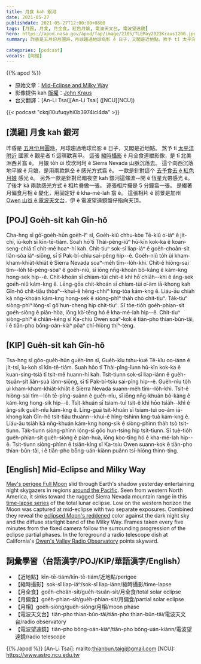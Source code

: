 ```yaml
---
title: 月食 kah 銀河
date: 2021-05-27
publishdate: 2021-05-27T12:00:00+0800
tags: [月圓, 月食, 月全食, 紅色月娘, 電波天文台, 電波望遠鏡]
hero: https://apod.nasa.gov/apod/fap/image/2105/TLEMay2021Kraus1200.jpg
summary: 昨昏是五月份月圓時，月球趨過地球烏影 ê 日子，又閣是近地點。煞予 tī 太平洋附近國家 ê 觀星者 tī 這暝歡喜甲.

categories: [podcast]
vocals: [阿錕]
---
```


{{% apod %}}

- 原始文章：[Mid-Eclipse and Milky Way](https://apod.nasa.gov/apod/ap210527.html)
- 影像提供 kah [版權][copyright]：[John Kraus](https://www.johnkrausphotos.com/)
- 台文翻譯：[An-Li Tsai][An-Li Tsai] ([NCU][NCU])

{{< podcast "ckqi10ufuqyhi0b3974icl4da" >}}

## [漢羅] 月食 kah 銀河

昨昏是 [五月份月圓時][May's perigee Full Moon]，月球趨過地球烏影 ê 日子，又閣是近地點。
煞予 tī [太平洋附近][around the Pacific] 國家 ê 觀星者 tī 這暝歡喜甲。
這張 [縮時攝影][time-lapse series] ê 月全食連紲影像，是 tī 北美洲西爿翕 ê。
月娘 to̍h ùi 坎坎坷坷 ê Sierra Nevada 山脈沉落去。
這个向西沉落地平線 ê 月娘，是用兩款無仝 ê 感光方式翕 ê。
一款是針對這个 [去予食去 ê 紅色月娘][eclipsed Moon's reddened] 感光 ê。
另外一款是針對烏暗夜空 kah 銀河這條湠--開 ê 恆星光帶感光 ê。
了後才 kā 兩款感光方式 ê 相片疊做一張。
逐張相片攏是 5 分鐘翕一張。
是綴著月偏食月相 ê 變化，用固定好 ê kha-mé-lah 翕 ê。
這張相片 ê 前景是加州 [Owen 山谷 ê 電波天文台][Owen's Valley Radio Observatory]，伊 ê 電波望遠鏡盤仔指向天頂。


## [POJ] Goe̍h-si̍t kah Gîn-hô

Cha-hng sī gō͘-goe̍h-hūn goe̍h-îⁿ sî, Goe̍h-kiû chhu-kòe Tē-kiû o͘-iáⁿ ê ji̍t-chí, iū-koh sī kīn-tē-tiám.
Soah hō͘ tī Thài-pêng-iûⁿ hū-kīn kok-ka ê koan-seng-chiá tī chit-mê hoaⁿ-hí kah.
Chit-tiuⁿ sok-sî liap-iáⁿ ê goe̍h-choân-si̍t liân-sòa iáⁿ-siōng, sī tī Pak-bí-chiu sai-pêng hip--ê.
Goe̍h-niû to̍h ùi kham-kham-khia̍t-khia̍t ê Sierra Nevada soaⁿ-me̍h tîm--lo̍h-khì.
Chit-ê hiòng-sai tîm--lo̍h tē-pêng-sòaⁿ ê goe̍h-niû, sī iōng nn̄g-khoán bô-kâng ê kám-kng hong-sek hip--ê.
Chi̍t-khoán sī chiam-tùi chit-ê khì hō͘ chia̍h--khì ê âng-sek goe̍h-niû kám-kng ê.
Lēng-gōa chit-khoán sī chiam-tùi o͘-àm iā-khong kah Gîn-hô chit-tiâu thòaⁿ--khui-ê hêng-chhiⁿ kng-tòa kám-kng ê.
Liáu-āu chia̍h kā nn̄g-khoán kám-kng hong-sek ê siòng-phìⁿ tha̍h chò chit-tiuⁿ.
Ta̍k-tiuⁿ siòng-phìⁿ lóng-sī gō͘ hun-cheng hip chi̍t-tiuⁿ.
Sī tòe-tio̍h goe̍h-phian-si̍t goe̍h-siòng ê piàn-hòa, iōng kò͘-tēng hó ê kha-mé-lah hip--ê.
Chit-tiuⁿ siòng-phìⁿ ê chiân-kéng sī Ka-chiu Owen soaⁿ-kok ê tiān-pho thian-bûn-tâi, i ê tiān-pho bōng-oán-kiàⁿ pôaⁿ chí-hiòng thiⁿ-téng.

## [KIP] Gue̍h-si̍t kah Gîn-hô

Tsa-hng sī gōo-gue̍h-hūn gue̍h-înn sî, Gue̍h-kîu tshu-kuè Tē-kîu oo-iánn ê ji̍t-tsí, īu-koh sī kīn-tē-tiám.
Suah hōo tī Thài-pîng-îunn hū-kīn kok-ka ê kuan-sing-tsiá tī tsit-mê huann-hí kah.
Tsit-tiunn sok-sî liap-iánn ê gue̍h-tsuân-si̍t liân-suà iánn-siōng, sī tī Pak-bí-tsiu sai-pîng hip--ê.
Gue̍h-nîu to̍h uì kham-kham-khia̍t-khia̍t ê Sierra Nevada suann-me̍h tîm--lo̍h-khì.
Tsit-ê hiòng-sai tîm--lo̍h tē-pîng-suànn ê gue̍h-nîu, sī iōng nn̄g-khuán bô-kâng ê kám-kng hong-sik hip--ê.
Tsi̍t-khuán sī tsiam-tuì tsit-ê khì hōo tsia̍h--khì ê âng-sik gue̍h-nîu kám-kng ê.
Līng-guā tsit-khuán sī tsiam-tuì oo-àm iā-khong kah Gîn-hô tsit-tiâu thuànn--khui-ê hîng-tshinn kng-tuà kám-kng ê.
Liáu-āu tsia̍h kā nn̄g-khuán kám-kng hong-sik ê siòng-phìnn tha̍h tsò tsit-tiunn.
Ta̍k-tiunn siòng-phìnn lóng-sī gōo hun-tsing hip tsi̍t-tiunn.
Sī tuè-tio̍h gue̍h-phian-si̍t gue̍h-siòng ê piàn-huà, iōng kòo-tīng hó ê kha-mé-lah hip--ê.
Tsit-tiunn siòng-phìnn ê tsiân-kíng sī Ka-tsiu Owen suann-kok ê tiān-pho thian-bûn-tâi, i ê tiān-pho bōng-uán-kiànn puânn tsí-hiòng thinn-tíng.


## [English] Mid-Eclipse and Milky Way

[May's perigee Full Moon][May's perigee Full Moon] slid through Earth's shadow yesterday entertaining night skygazers in regions [around the Pacific][around the Pacific]. Seen from western North America, it sinks toward the rugged Sierra Nevada mountain range in this [time-lapse series][time-lapse series] of the total lunar eclipse. Low on the western horizon the Moon was captured at mid-eclipse with two separate exposures. Combined they reveal the [eclipsed Moon's reddened][eclipsed Moon's reddened] color against the dark night sky and the diffuse starlight band of the Milky Way. Frames taken every five minutes from the fixed camera follow the surrounding progression of the eclipse partial phases. In the foreground a radio telescope dish at California's [Owen's Valley Radio Observatory][Owen's Valley Radio Observatory] points skyward.

## 詞彙學習（台語漢字/POJ/KIP/華語漢字/English）

- 【近地點】kīn-tē-tiám/kīn-tē-tiám/近地點/perigee
- 【縮時攝影】sok-sî liap-iáⁿ/sok-sî liap-iánn/縮時攝影/time-lapse
- 【月全食】goe̍h-choân-si̍t/gue̍h-tsuân-si̍t/月全食/total solar eclipse
- 【月偏食】goe̍h-phian-si̍t/gue̍h-phian-si̍t/月偏食/partial solar eclipse
- 【月相】goe̍h-siòng/gue̍h-siòng/月相/moon phase
- 【電波天文台】tiān-pho thian-bûn-tâi/tiān-pho thian-bûn-tâi/電波天文台/radio observatory
- 【電波望遠鏡】tiān-pho bōng-oán-kiàⁿ/tiān-pho bōng-uán-kiànn/電波望遠鏡/radio telescope


{{% /apod %}}
[An-Li Tsai]: mailto:thianbun.taigi@gmail.com
[NCU]: https://www.astro.ncu.edu.tw

[copyright]: https://apod.nasa.gov/apod/fap/lib/about_apod.html#srapply

[May's perigee Full Moon]:https://moon.nasa.gov/news/161/super-blood-moon-your-questions-answered/
[around the Pacific]:https://svs.gsfc.nasa.gov/4906
[time-lapse series]:https://www.johnkrausphotos.com/Galleries/Space/Astrophotography/
[eclipsed Moon's reddened]:https://apod.nasa.gov/apod/ap200124.html
[Owen's Valley Radio Observatory]:https://www.ovro.caltech.edu/index.php?page=history
